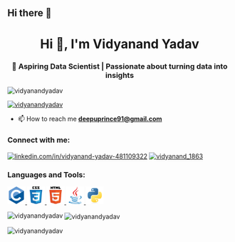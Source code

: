 ## Hi there 👋

<!--
**VidyanandYadav/VidyanandYadav** is a ✨ _special_ ✨ repository because its `README.md` (this file) appears on your GitHub profile.

Here are some ideas to get you started:

- 🔭 I’m currently working on ...
- 🌱 I’m currently learning ...
- 👯 I’m looking to collaborate on ...
- 🤔 I’m looking for help with ...
- 💬 Ask me about ...
- 📫 How to reach me: ...
- 😄 Pronouns: ...
- ⚡ Fun fact: ...
-->
<h1 align="center">Hi 👋, I'm Vidyanand Yadav</h1>
<h3 align="center">🎯 Aspiring Data Scientist | Passionate about turning data into insights</h3>

<p align="left"> <img src="https://komarev.com/ghpvc/?username=vidyanandyadav&label=Profile%20views&color=0e75b6&style=flat" alt="vidyanandyadav" /> </p>

<p align="left"> <a href="https://github.com/ryo-ma/github-profile-trophy"><img src="https://github-profile-trophy.vercel.app/?username=vidyanandyadav" alt="vidyanandyadav" /></a> </p>

- 📫 How to reach me **deepuprince91@gmail.com**

<h3 align="left">Connect with me:</h3>
<p align="left">
<a href="https://linkedin.com/in/linkedin.com/in/vidyanand-yadav-481109322" target="blank"><img align="center" src="https://raw.githubusercontent.com/rahuldkjain/github-profile-readme-generator/master/src/images/icons/Social/linked-in-alt.svg" alt="linkedin.com/in/vidyanand-yadav-481109322" height="30" width="40" /></a>
<a href="https://www.leetcode.com/vidyanand_1863" target="blank"><img align="center" src="https://raw.githubusercontent.com/rahuldkjain/github-profile-readme-generator/master/src/images/icons/Social/leet-code.svg" alt="vidyanand_1863" height="30" width="40" /></a>
</p>

<h3 align="left">Languages and Tools:</h3>
<p align="left"> <a href="https://www.cprogramming.com/" target="_blank" rel="noreferrer"> <img src="https://raw.githubusercontent.com/devicons/devicon/master/icons/c/c-original.svg" alt="c" width="40" height="40"/> </a> <a href="https://www.w3schools.com/css/" target="_blank" rel="noreferrer"> <img src="https://raw.githubusercontent.com/devicons/devicon/master/icons/css3/css3-original-wordmark.svg" alt="css3" width="40" height="40"/> </a> <a href="https://www.w3.org/html/" target="_blank" rel="noreferrer"> <img src="https://raw.githubusercontent.com/devicons/devicon/master/icons/html5/html5-original-wordmark.svg" alt="html5" width="40" height="40"/> </a> <a href="https://www.java.com" target="_blank" rel="noreferrer"> <img src="https://raw.githubusercontent.com/devicons/devicon/master/icons/java/java-original.svg" alt="java" width="40" height="40"/> </a> <a href="https://www.python.org" target="_blank" rel="noreferrer"> <img src="https://raw.githubusercontent.com/devicons/devicon/master/icons/python/python-original.svg" alt="python" width="40" height="40"/> </a> </p>

<p><img align="left" src="https://github-readme-stats.vercel.app/api/top-langs?username=vidyanandyadav&show_icons=true&locale=en&layout=compact" alt="vidyanandyadav" /></p>

<p>&nbsp;<img align="center" src="https://github-readme-stats.vercel.app/api?username=vidyanandyadav&show_icons=true&locale=en" alt="vidyanandyadav" /></p>

<p><img align="center" src="https://github-readme-streak-stats.herokuapp.com/?user=vidyanandyadav&" alt="vidyanandyadav" /></p>


